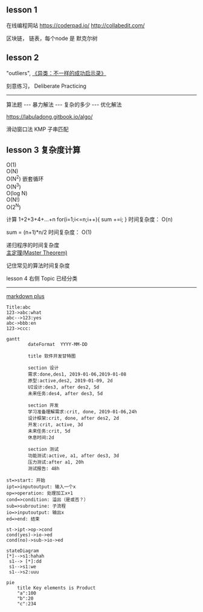 
## lesson 1
在线编程网站
https://coderpad.io/
http://collabedit.com/

区块链， 链表，每个node 是 默克尔树

## lesson 2
"outliers",  [《异类：不一样的成功启示录》](https://read.douban.com/ebook/10580943/)

刻意练习， Deliberate Practicing


---
算法题 --- 暴力解法 --- 复杂的多少 --- 优化解法

https://labuladong.gitbook.io/algo/

滑动窗口法
KMP 子串匹配

## lesson 3 复杂度计算

O(1)  
O(N)  
O(N<sup>2</sup>)
嵌套循环  
O(N<sup>3</sup>)  
O(log N)  
O(N!)  
O(2<sup>N</sup>)


计算 1+2+3+4+...+n
for(i=1;i<=n;i++){
    sum +=i;
}
时间复杂度： O(n)

sum = (n+1)*n/2
时间复杂度： O(1)

递归程序的时间复杂度  
[主定理(Master Theorem)](https://zhuanlan.zhihu.com/p/113406812)

记住常见的算法时间复杂度

lesson 4
右侧 Topic 已经分类

---


[markdown plus](http://mdp.tylingsoft.com/)

```sequence
Title:abc
123->abc:what
abc-->123:yes
abc->bbb:en
123->ccc:
```


```mermaid
gantt
        dateFormat  YYYY-MM-DD

        title 软件开发甘特图

        section 设计
        需求:done,des1, 2019-01-06,2019-01-08
        原型:active,des2, 2019-01-09, 2d
        UI设计:des3, after des2, 5d
        未来任务:des4, after des3, 5d

        section 开发
        学习准备理解需求:crit, done, 2019-01-06,24h
        设计框架:crit, done, after des2, 2d
        开发:crit, active, 3d
        未来任务:crit, 5d
        休息时间:2d

        section 测试
        功能测试:active, a1, after des3, 3d
        压力测试:after a1, 20h
        测试报告: 48h
```


```flow
st=>start: 开始
ipt=>inputoutput: 输入一个x
op=>operation: 处理加工x+1
cond=>condition: 溢出（是或否？）
sub=>subroutine: 子流程
io=>inputoutput: 输出x
ed=>end: 结束

st->ipt->op->cond
cond(yes)->io->ed
cond(no)->sub->io->ed
```

```mermaid
stateDiagram
[*]-->s1:hahah
 s1--> [*]:dd
 s1-->s1:we
 s1-->s2:uuu
```

```mermaid
pie
    title Key elements is Product
    "a":100
    "b":20
    "c":234

```




